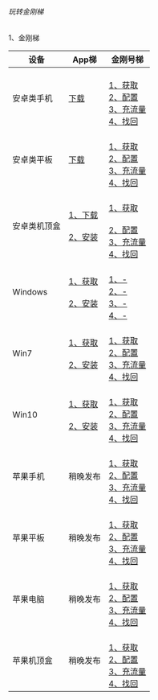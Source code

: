 ###### 玩转金刚梯


1、金刚梯

|设备|App梯|金刚号梯 |
|----------- |  ----------- | ----------- | 
| 安卓类手机|[下载](https://github.com/a2zitpro/web/blob/master/LadderFree/Android/Phone/KKLadderAPP/KKLadderAPPGet.md)|<br>[1、获取](https://github.com/a2zitpro/web/blob/master/LadderFree/Android/Phone/KKLadderKKID/KKLadderKKIDGet.md)<br>[2、配置](https://github.com/a2zitpro/web/blob/master/LadderFree/Android/Phone/KKLadderKKID/KKLadderKKIDConfigure.md)<br>[3、充流量]()<br>[4、找回](https://github.com/a2zitpro/web/blob/master/LadderFree/kkDictionary/KKLadderKKIDGetBack.md)<br>|
| 安卓类平板|[下载](https://github.com/a2zitpro/web/blob/master/LadderFree/Android/Pad/KKLadderAPP/KKLadderAPPGet.md)|<br>[1、获取](https://github.com/a2zitpro/web/blob/master/LadderFree/Android/Pad/KKLadderKKID/KKLadderKKIDGet.md)<br>[2、配置](https://github.com/a2zitpro/web/blob/master/LadderFree/Android/Pad/KKLadderKKID/KKLadderKKIDConfigure.md)<br>[3、充流量]()<br>[4、找回](https://github.com/a2zitpro/web/blob/master/LadderFree/kkDictionary/KKLadderKKIDGetBack.md)<br>|
| 安卓类机顶盒|[1、下载](https://github.com/a2zitpro/web/blob/master/LadderFree/Android/TVBox/KKLadderAPP/KKLadderAPPGet.md)<br><br>[2、安装](https://github.com/a2zitpro/web/blob/master/LadderFree/Android/TVBox/KKLadderAPP/KKLadderAPPConfigure.md)|<br>[1、获取]()<br><br>[2、配置]()<br>[3、充流量]()<br>[4、找回](https://github.com/a2zitpro/web/blob/master/LadderFree/kkDictionary/KKLadderKKIDGetBack.md)<br>|
| Windows|[1、获取](https://github.com/a2zitpro/web/blob/master/LadderFree/Windows/WinAllVersion/KKLadderAPP/KKLadderAPPGet.md)<br><br>[2、安装](https://github.com/a2zitpro/web/blob/master/LadderFree/Windows/WinAllVersion/KKLadderAPP/KKLadderAPPConfigure.md)|<br>[1、- ]()<br>[2、- ]()<br>[3、- ]()<br>[4、- ]()<br>|
| Win7|[1、获取](https://github.com/a2zitpro/web/blob/master/LadderFree/Windows/Win7/KKLadderAPP/KKLadderAPPGet.md)<br><br>[2、安装](https://github.com/a2zitpro/web/blob/master/LadderFree/Windows/Win7/KKLadderAPP/KKLadderAPPConfigure.md)|<br>[1、获取]()<br>[2、配置](https://github.com/a2zitpro/web/blob/master/LadderFree/Windows/Win7/KKLadderKKID/KKLadderKKIDConfigure.md)<br>[3、充流量]()<br>[4、找回](https://github.com/a2zitpro/web/blob/master/LadderFree/kkDictionary/KKLadderKKIDGetBack.md)<br>|
| Win10|[1、获取](https://github.com/a2zitpro/web/blob/master/LadderFree/Windows/Win10/KKLadderAPP/KKLadderAPPGet.md)<br><br>[2、安装](https://github.com/a2zitpro/web/blob/master/LadderFree/Windows/Win10/KKLadderAPP/KKLadderAPPConfigure.md)|<br>[1、获取]()<br>[2、配置]()<br>[3、充流量]()<br>[4、找回](https://github.com/a2zitpro/web/blob/master/LadderFree/kkDictionary/KKLadderKKIDGetBack.md)<br>|
| 苹果手机|稍晚发布|<br>[1、获取]()<br>[2、配置]()<br>[3、充流量]()<br>[4、找回](https://github.com/a2zitpro/web/blob/master/LadderFree/kkDictionary/KKLadderKKIDGetBack.md)<br>|
| 苹果平板|稍晚发布|<br>[1、获取]()<br>[2、配置]()<br>[3、充流量]()<br>[4、找回](https://github.com/a2zitpro/web/blob/master/LadderFree/kkDictionary/KKLadderKKIDGetBack.md)<br>|
| 苹果电脑|稍晚发布|<br>[1、获取]()<br>[2、配置]()<br>[3、充流量]()<br>[4、找回](https://github.com/a2zitpro/web/blob/master/LadderFree/kkDictionary/KKLadderKKIDGetBack.md)<br>|
| 苹果机顶盒|稍晚发布|<br>[1、获取]()<br>[2、配置]()<br>[3、充流量]()<br>[4、找回](https://github.com/a2zitpro/web/blob/master/LadderFree/kkDictionary/KKLadderKKIDGetBack.md)<br>|
